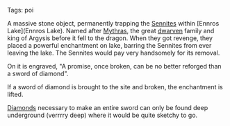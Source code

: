 Tags: poi

A massive stone object, permanently trapping the [Sennites](Sennites) within [Ennros Lake](Ennros Lake). Named after [Mythras](Mythras), the great [dwarven](Dwarves) family and king of Argysis before it fell to the dragon. When they got revenge, they placed a powerful enchantment on lake, barring the Sennites from ever leaving the lake. The Sennites would pay very handsomely for its removal.

On it is engraved, "A promise, once broken, can be no better reforged than a sword of diamond". 

If a sword of diamond is brought to the site and broken, the enchantment is lifted. 

[Diamonds](Diamonds) necessary to make an entire sword can only be found deep underground (verrrry deep) where it would be quite sketchy to go.